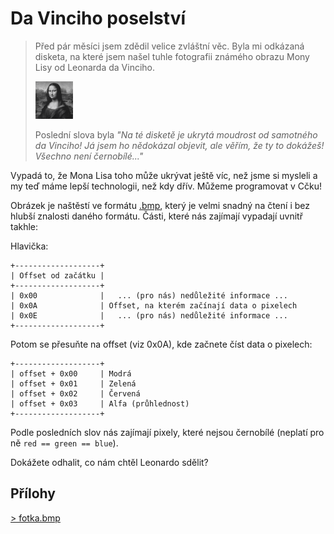 # Da Vinciho poselství

> Před pár měsíci jsem zdědil velice zvláštní věc. Byla mi odkázaná disketa, na které jsem našel tuhle fotografii známého obrazu Mony Lisy od Leonarda da Vinciho.
>
> ![Mona Lisa](./fotka.bmp)
>
> Poslední slova byla *"Na té disketě je ukrytá moudrost od samotného da Vinciho! Já jsem ho nědokázal objevit, ale věřím, že ty to dokážeš! Všechno není černobílé..."*

Vypadá to, že Mona Lisa toho může ukrývat ještě víc, než jsme si mysleli a my teď máme lepší technologii, než kdy dřív. Můžeme programovat v Cčku!

Obrázek je naštěstí ve formátu [.bmp](https://en.wikipedia.org/wiki/BMP_file_format), který je velmi snadný na čtení i bez hlubší znalosti daného formátu. Části, které nás zajímají vypadají uvnitř takhle:


Hlavička:
```
+-------------------+
| Offset od začátku |
+-------------------+
| 0x00              |   ... (pro nás) nedůležité informace ...
| 0x0A              | Offset, na kterém začínají data o pixelech
| 0x0E              |   ... (pro nás) nedůležité informace ...
+-------------------+
```

Potom se přesuňte na offset (viz 0x0A), kde začnete číst data o pixelech:
```
+-------------------+
| offset + 0x00     | Modrá
| offset + 0x01     | Zelená
| offset + 0x02     | Červená
| offset + 0x03     | Alfa (průhlednost)
+-------------------+
```

Podle posledních slov nás zajímají pixely, které nejsou černobílé (neplatí pro ně `red == green == blue`).

Dokážete odhalit, co nám chtěl Leonardo sdělit?

## Přílohy
[> fotka.bmp](fotka.bmp)